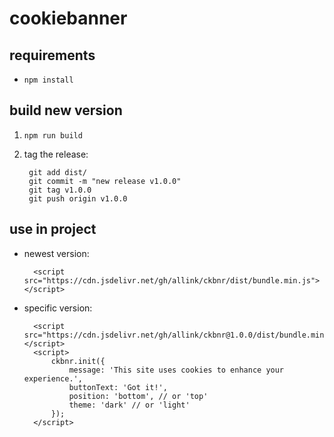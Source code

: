 # cookiebanner

## requirements

- `npm install`

## build new version

1. `npm run build`
1. tag the release:

        git add dist/
        git commit -m "new release v1.0.0"
        git tag v1.0.0
        git push origin v1.0.0

## use in project

- newest version:

        <script src="https://cdn.jsdelivr.net/gh/allink/ckbnr/dist/bundle.min.js"></script>

- specific version:

        <script src="https://cdn.jsdelivr.net/gh/allink/ckbnr@1.0.0/dist/bundle.min.js"></script>
        <script>
            ckbnr.init({
                message: 'This site uses cookies to enhance your experience.',
                buttonText: 'Got it!',
                position: 'bottom', // or 'top'
                theme: 'dark' // or 'light'
            });
        </script>
